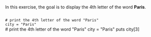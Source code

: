 In this exercise, the goal
is to display the 4th
letter of the word **Paris**.

<codeblock language="ruby" type="exercise" testMode="fixedInput">
<code>
# print the 4th letter of the word "Paris"
city = "Paris"
</code>

<solution>
# print the 4th letter of the word "Paris"
city = "Paris"
puts city[3]
</solution>
</codeblock>